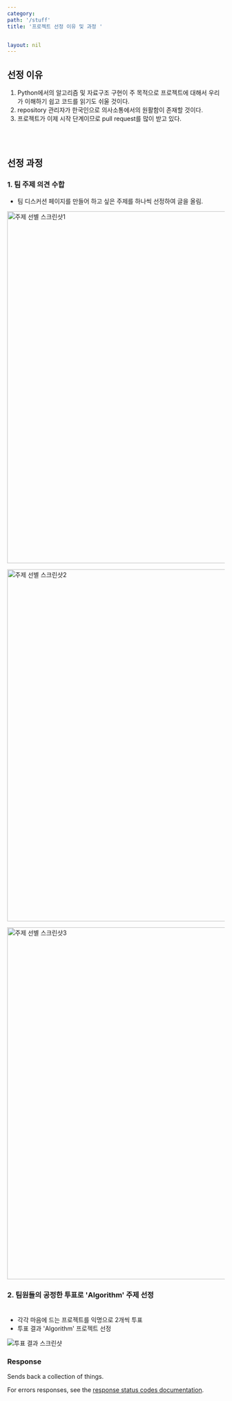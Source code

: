 ```yaml
---
category: 
path: '/stuff'
title: '프로젝트 선정 이유 및 과정 '


layout: nil
---
```


## 선정 이유
 1. Python에서의 알고리즘 및 자료구조 구현이 주 목적으로 프로젝트에 대해서 우리가 이해하기 쉽고 코드를 읽기도 쉬울 것이다.
 2. repository 관리자가 한국인으로 의사소통에서의 원활함이 존재할 것이다.
3. 프로젝트가 이제 시작 단계이므로 pull request를 많이 받고 있다.

<br><br>


## 선정 과정

### 1. 팀 주제 의견 수합

*  팀 디스커션 페이지를 만들어 하고 싶은 주제를 하나씩 선정하여 글을 올림.

<img width="814" alt="주제 선별 스크린샷1" src="https://github.com/19-2-SKKU-OSS/2019-2-OSS-L9/blob/gh-pages/images/%EC%BA%A1%EC%B2%98.PNG?raw=true"> <br>

<img width="814" alt="주제 선별 스크린샷2" src="https://github.com/19-2-SKKU-OSS/2019-2-OSS-L9/blob/gh-pages/images/%EC%BA%A1%EC%B2%982.PNG?raw=true"> <br>

<img width="814" alt="주제 선별 스크린샷3" src="https://github.com/19-2-SKKU-OSS/2019-2-OSS-L9/blob/gh-pages/images/%EC%BA%A1%EC%B2%983.PNG?raw=true"> <br>


### 2. 팀원들의 공정한 투표로 '**Algorithm**' 주제 선정 <br><br>

  * 각각 마음에 드는 프로젝트를 익명으로 2개씩 투표<br>
  * 투표 결과 'Algorithm' 프로젝트 선정
  
<img alt="투표 결과 스크린샷" src="https://github.com/19-2-SKKU-OSS/2019-2-OSS-L9/blob/gh-pages/images/%EC%BA%A1%EC%B2%984.jpg?raw=true"> <br>






### Response

Sends back a collection of things.

For errors responses, see the [response status codes documentation](#response-status-codes).
